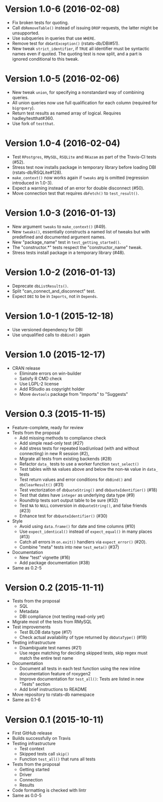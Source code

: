 Version 1.0-6 (2016-02-08)
===

- Fix broken tests for quoting.
- Call `dbRemoveTable()` instead of issuing `DROP` requests, the latter might be unsupported.
- Use subqueries in queries that use `WHERE`.
- Remove test for `dbGetException()` (rstats-db/DBI#51).
- New tweak `strict_identifier`, if `TRUE` all identifier must be syntactic names even if quoted. The quoting test is now split, and a part is ignored conditional to this tweak.


Version 1.0-5 (2016-02-06)
===

- New tweak `union`, for specifying a nonstandard way of combining queries.
- All union queries now use full qualification for each column (required for `bigrquery`).
- Return test results as named array of logical. Requires hadley/testthat#360.
- Use fork of `testthat`.


Version 1.0-4 (2016-02-04)
===

- Test `RPostgres`, `RMySQL`, `RSQLite` and `RKazam` as part of the Travis-CI tests (#52).
- Stress test now installs package in temporary library before loading DBI (rstats-db/RSQLite#128).
- `make_context()` now works again if `tweaks` arg is omitted (regression introduced in 1.0-3).
- Expect a warning instead of an error for double disconnect (#50).
- Move connection test that requires `dbFetch()` to `test_result()`.


Version 1.0-3 (2016-01-13)
===

- New argument `tweaks` to `make_context()` (#49).
- New `tweaks()`, essentially constructs a named list of tweaks but with predefined and documented argument names.
- New "package_name" test in `test_getting_started()`.
- The "constructor.*" tests respect the "constructor_name" tweak.
- Stress tests install package in a temporary library (#48).


Version 1.0-2 (2016-01-13)
===

- Deprecate `dbListResults()`.
- Split "can_connect_and_disconnect" test.
- Expect `DBI` to be in `Imports`, not in `Depends`.


Version 1.0-1 (2015-12-18)
===

- Use versioned dependency for DBI
- Use unqualified calls to `dbBind()` again


Version 1.0 (2015-12-17)
===

- CRAN release
    - Eliminate errors on win-builder
    - Satisfy R CMD check
    - Use LGPL-2 license
    - Add RStudio as copyright holder
    - Move `devtools` package from "Imports" to "Suggests"


Version 0.3 (2015-11-15)
===

- Feature-complete, ready for review
- Tests from the proposal
    - Add missing methods to compliance check
    - Add simple read-only test (#27)
    - Add stress tests for repeated load/unload (with and without connecting) in new R session (#2),
    - Migrate all tests from existing backends (#28)
    - Refactor `data_` tests to use a worker function `test_select()`
    - Test tables with `NA` values above and below the non-`NA` value in `data_` tests
    - Test return values and error conditions for `dbBind()` and `dbClearResult()` (#31)
    - Test vectorization of `dbQuoteString()` and `dbQuoteIdentifier()` (#18)
    - Test that dates have `integer` as underlying data type (#9)
    - Roundtrip tests sort output table to be sure (#32)
    - Test `NA` to `NULL` conversion in `dbQuoteString()`, and false friends (#23)
    - Enhance test for `dbQuoteIdentifier()` (#30)
- Style
    - Avoid using `data.frame()` for date and time columns (#10)
    - Use `expect_identical()` instead of `expect_equal()` in many places (#13)
    - Catch all errors in `on.exit()` handlers via `expect_error()` (#20).
    - Combine "meta" tests into new `test_meta()` (#37)
- Documentation
    - New "test" vignette (#16)
    - Add package documentation (#38)
- Same as 0.2-5


Version 0.2 (2015-11-11)
===

- Tests from the proposal
    - SQL
    - Metadata
    - DBI compliance (not testing read-only yet)
- Migrate most of the tests from RMySQL
- Test improvements
    - Test BLOB data type (#17)
    - Check actual availability of type returned by `dbDataType()` (#19)
- Testing infrastructure
    - Disambiguate test names (#21)
    - Use regex matching for deciding skipped tests, skip regex must match the entire test name
- Documentation
    - Document all tests in each test function using the new inline documentation feature of roxygen2
    - Improve documentation for `test_all()`: Tests are listed in new "Tests" section
    - Add brief instructions to README
- Move repository to rstats-db namespace
- Same as 0.1-6


Version 0.1 (2015-10-11)
===

- First GitHub release
- Builds successfully on Travis
- Testing infrastructure
    - Test context
    - Skipped tests call `skip()`
    - Function `test_all()` that runs all tests
- Tests from the proposal
    - Getting started
    - Driver
    - Connection
    - Results
- Code formatting is checked with lintr
- Same as 0.0-5
